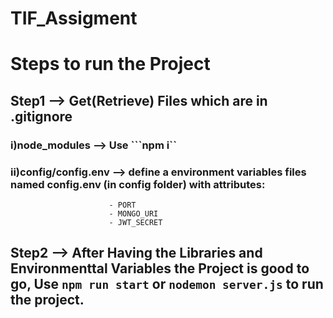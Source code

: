 # TIF_Assigment

# Steps to run the Project

## Step1 --> Get(Retrieve) Files which are in .gitignore
### i)node_modules --> Use ```npm i``
### ii)config/config.env --> define a environment variables files named config.env (in config folder) with attributes:
                          - PORT
                          - MONGO_URI
                          - JWT_SECRET 

## Step2 -->  After Having the Libraries and Environmenttal Variables the Project is good to go, Use ```npm run start``` or `nodemon server.js` to run the project.
